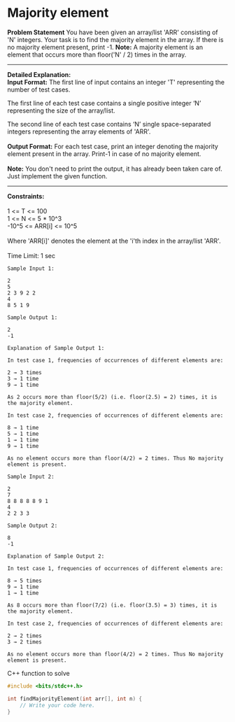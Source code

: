 # Majority element 

**Problem Statement**
You have been given an array/list 'ARR' consisting of 'N' integers. Your task is to find the majority element in the array. If there is no majority element present, print -1.
**Note:**
A majority element is an element that occurs more than floor('N' / 2) times in the array.

---

**Detailed Explanation:**
<br>
**Input Format:**
The first line of input contains an integer 'T' representing the number of test cases.

The first line of each test case contains a single positive integer ‘N’ representing the size of the array/list.

The second line of each test case contains ‘N’ single space-separated integers representing the array elements of 'ARR'.
<br><br>
**Output Format:**
For each test case, print an integer denoting the majority element present in the array. Print-1 in case of no majority element.
<br><br>
**Note:**
You don't need to print the output, it has already been taken care of. Just implement the given function.

---

**Constraints:**
<br><br>
1 <= T <= 100 <br>
1 <= N <= 5 * 10^3 <br>
-10^5 <= ARR[i] <= 10^5 <br>
<br>
Where 'ARR[i]' denotes the element at the 'i'th index in the array/list 'ARR'. <br>
<br>
Time Limit: 1 sec <br>
```
Sample Input 1:

2
5
2 3 9 2 2
4
8 5 1 9 

Sample Output 1:

2
-1

Explanation of Sample Output 1:

In test case 1, frequencies of occurrences of different elements are:

2 → 3 times
3 → 1 time
9 → 1 time

As 2 occurs more than floor(5/2) (i.e. floor(2.5) = 2) times, it is the majority element.

In test case 2, frequencies of occurrences of different elements are:

8 → 1 time
5 → 1 time
1 → 1 time
9 → 1 time

As no element occurs more than floor(4/2) = 2 times. Thus No majority element is present.

Sample Input 2:

2
7
8 8 8 8 8 9 1 
4
2 2 3 3

Sample Output 2:

8
-1

Explanation of Sample Output 2:

In test case 1, frequencies of occurrences of different elements are:

8 → 5 times
9 → 1 time
1 → 1 time

As 8 occurs more than floor(7/2) (i.e. floor(3.5) = 3) times, it is the majority element.

In test case 2, frequencies of occurrences of different elements are:

2 → 2 times
3 → 2 times

As no element occurs more than floor(4/2) = 2 times. Thus No majority element is present.
```

C++ function to solve
```c++
#include <bits/stdc++.h>

int findMajorityElement(int arr[], int n) {
	// Write your code here.
}

```


